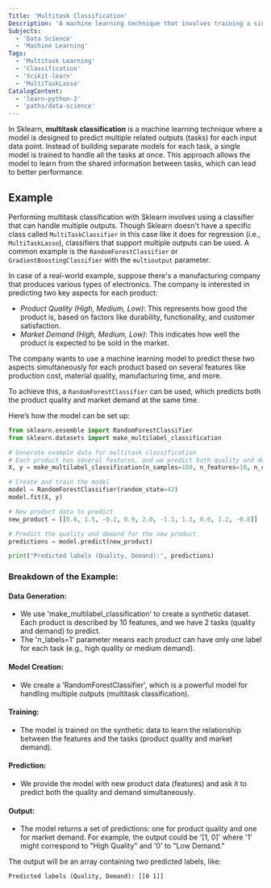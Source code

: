 ```yaml
---
Title: 'Multitask Classification'
Description: 'A machine learning technique that involves training a single model to predict multiple related labels for each data point.'
Subjects:
  - 'Data Science'
  - 'Machine Learning'
Tags:
  - 'Multitask Learning'
  - 'Classification'
  - 'Scikit-learn'
  - 'MultiTaskLasso'
CatalogContent:
  - 'learn-python-3'
  - 'paths/data-science'
---
```


In Sklearn, **multitask classification** is a machine learning technique where a model is designed to predict multiple related outputs (tasks) for each input data point. Instead of building separate models for each task, a single model is trained to handle all the tasks at once. This approach allows the model to learn from the shared information between tasks, which can lead to better performance.

## Example

Performing multitask classification with Sklearn involves using a classifier that can handle multiple outputs. Though Sklearn doesn't have a specific class called `MultiTaskClassifier` in this case like it does for regression (i.e., `MultiTaskLasso`), classifiers that support multiple outputs can be used. A common example is the `RandomForestClassifier` or `GradientBoostingClassifier` with the `multioutput` parameter.

In case of a real-world example, suppose there's a manufacturing company that produces various types of electronics. The company is interested in predicting two key aspects for each product:

- _Product Quality (High, Medium, Low)_: This represents how good the product is, based on factors like durability, functionality, and customer satisfaction.
- _Market Demand (High, Medium, Low)_: This indicates how well the product is expected to be sold in the market.

The company wants to use a machine learning model to predict these two aspects simultaneously for each product based on several features like production cost, material quality, manufacturing time, and more.

To achieve this, a `RandomForestClassifier` can be used, which predicts both the product quality and market demand at the same time.

Here’s how the model can be set up:

```py
from sklearn.ensemble import RandomForestClassifier
from sklearn.datasets import make_multilabel_classification

# Generate example data for multitask classification
# Each product has several features, and we predict both quality and demand (2 tasks)
X, y = make_multilabel_classification(n_samples=100, n_features=10, n_classes=2, n_labels=1, random_state=42)

# Create and train the model
model = RandomForestClassifier(random_state=42)
model.fit(X, y)

# New product data to predict
new_product = [[0.6, 1.5, -0.2, 0.9, 2.0, -1.1, 1.3, 0.6, 1.2, -0.8]]

# Predict the quality and demand for the new product
predictions = model.predict(new_product)

print("Predicted labels (Quality, Demand):", predictions)
```

### Breakdown of the Example:

#### Data Generation:

- We use 'make_multilabel_classification' to create a synthetic dataset. Each product is described by 10 features, and we have 2 tasks (quality and demand) to predict.
- The 'n_labels=1' parameter means each product can have only one label for each task (e.g., high quality or medium demand).

#### Model Creation:

- We create a 'RandomForestClassifier', which is a powerful model for handling multiple outputs (multitask classification).

#### Training:

- The model is trained on the synthetic data to learn the relationship between the features and the tasks (product quality and market demand).

#### Prediction:

- We provide the model with new product data (features) and ask it to predict both the quality and demand simultaneously.

#### Output:

- The model returns a set of predictions: one for product quality and one for market demand. For example, the output could be '[1, 0]' where '1' might correspond to "High Quality" and '0' to "Low Demand."


The output will be an array containing two predicted labels, like:

```shell
Predicted labels (Quality, Demand): [[0 1]]
```


